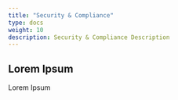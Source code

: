 ```yaml
---
title: "Security & Compliance"
type: docs
weight: 10
description: Security & Compliance Description
---
```


## Lorem Ipsum

Lorem Ipsum
